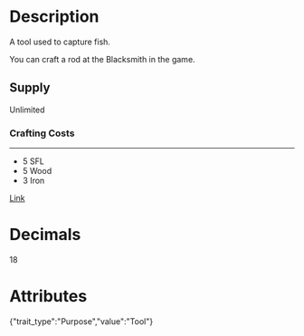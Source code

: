 # Description

A tool used to capture fish.

You can craft a rod at the Blacksmith in the game.

## Supply

Unlimited

### Crafting Costs

---

- 5 SFL
- 5 Wood
- 3 Iron

[Link](https://docs.sunflower-land.com/player-guides/resource-gathering#tools)

# Decimals

18

# Attributes

{"trait_type":"Purpose","value":"Tool"}

